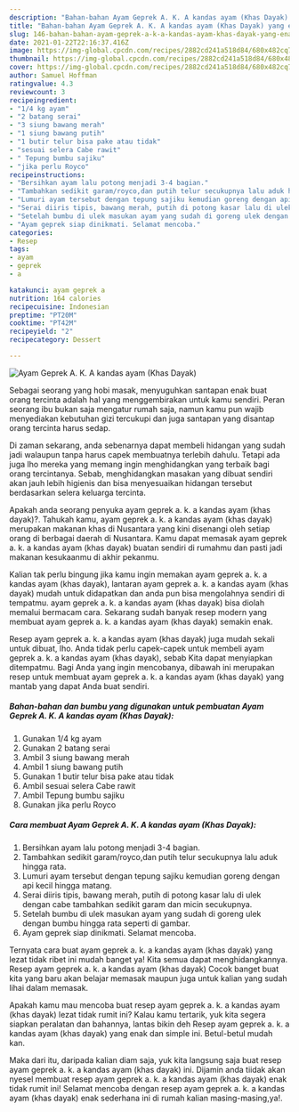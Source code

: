 ```yaml
---
description: "Bahan-bahan Ayam Geprek A. K. A kandas ayam (Khas Dayak) yang enak Untuk Jualan"
title: "Bahan-bahan Ayam Geprek A. K. A kandas ayam (Khas Dayak) yang enak Untuk Jualan"
slug: 146-bahan-bahan-ayam-geprek-a-k-a-kandas-ayam-khas-dayak-yang-enak-untuk-jualan
date: 2021-01-22T22:16:37.416Z
image: https://img-global.cpcdn.com/recipes/2882cd241a518d84/680x482cq70/ayam-geprek-a-k-a-kandas-ayam-khas-dayak-foto-resep-utama.jpg
thumbnail: https://img-global.cpcdn.com/recipes/2882cd241a518d84/680x482cq70/ayam-geprek-a-k-a-kandas-ayam-khas-dayak-foto-resep-utama.jpg
cover: https://img-global.cpcdn.com/recipes/2882cd241a518d84/680x482cq70/ayam-geprek-a-k-a-kandas-ayam-khas-dayak-foto-resep-utama.jpg
author: Samuel Hoffman
ratingvalue: 4.3
reviewcount: 3
recipeingredient:
- "1/4 kg ayam"
- "2 batang serai"
- "3 siung bawang merah"
- "1 siung bawang putih"
- "1 butir telur bisa pake atau tidak"
- "sesuai selera Cabe rawit"
- " Tepung bumbu sajiku"
- "jika perlu Royco"
recipeinstructions:
- "Bersihkan ayam lalu potong menjadi 3-4 bagian."
- "Tambahkan sedikit garam/royco,dan putih telur secukupnya lalu aduk hingga rata."
- "Lumuri ayam tersebut dengan tepung sajiku kemudian goreng dengan api kecil hingga matang."
- "Serai diiris tipis, bawang merah, putih di potong kasar lalu di ulek dengan cabe tambahkan sedikit garam dan micin secukupnya."
- "Setelah bumbu di ulek masukan ayam yang sudah di goreng ulek dengan bumbu hingga rata seperti di gambar."
- "Ayam geprek siap dinikmati. Selamat mencoba."
categories:
- Resep
tags:
- ayam
- geprek
- a

katakunci: ayam geprek a 
nutrition: 164 calories
recipecuisine: Indonesian
preptime: "PT20M"
cooktime: "PT42M"
recipeyield: "2"
recipecategory: Dessert

---
```



![Ayam Geprek A. K. A kandas ayam (Khas Dayak)](https://img-global.cpcdn.com/recipes/2882cd241a518d84/680x482cq70/ayam-geprek-a-k-a-kandas-ayam-khas-dayak-foto-resep-utama.jpg)

Sebagai seorang yang hobi masak, menyuguhkan santapan enak buat orang tercinta adalah hal yang menggembirakan untuk kamu sendiri. Peran seorang ibu bukan saja mengatur rumah saja, namun kamu pun wajib menyediakan kebutuhan gizi tercukupi dan juga santapan yang disantap orang tercinta harus sedap.

Di zaman  sekarang, anda sebenarnya dapat membeli hidangan yang sudah jadi walaupun tanpa harus capek membuatnya terlebih dahulu. Tetapi ada juga lho mereka yang memang ingin menghidangkan yang terbaik bagi orang tercintanya. Sebab, menghidangkan masakan yang dibuat sendiri akan jauh lebih higienis dan bisa menyesuaikan hidangan tersebut berdasarkan selera keluarga tercinta. 



Apakah anda seorang penyuka ayam geprek a. k. a kandas ayam (khas dayak)?. Tahukah kamu, ayam geprek a. k. a kandas ayam (khas dayak) merupakan makanan khas di Nusantara yang kini disenangi oleh setiap orang di berbagai daerah di Nusantara. Kamu dapat memasak ayam geprek a. k. a kandas ayam (khas dayak) buatan sendiri di rumahmu dan pasti jadi makanan kesukaanmu di akhir pekanmu.

Kalian tak perlu bingung jika kamu ingin memakan ayam geprek a. k. a kandas ayam (khas dayak), lantaran ayam geprek a. k. a kandas ayam (khas dayak) mudah untuk didapatkan dan anda pun bisa mengolahnya sendiri di tempatmu. ayam geprek a. k. a kandas ayam (khas dayak) bisa diolah memalui bermacam cara. Sekarang sudah banyak resep modern yang membuat ayam geprek a. k. a kandas ayam (khas dayak) semakin enak.

Resep ayam geprek a. k. a kandas ayam (khas dayak) juga mudah sekali untuk dibuat, lho. Anda tidak perlu capek-capek untuk membeli ayam geprek a. k. a kandas ayam (khas dayak), sebab Kita dapat menyiapkan ditempatmu. Bagi Anda yang ingin mencobanya, dibawah ini merupakan resep untuk membuat ayam geprek a. k. a kandas ayam (khas dayak) yang mantab yang dapat Anda buat sendiri.

<!--inarticleads1-->

##### Bahan-bahan dan bumbu yang digunakan untuk pembuatan Ayam Geprek A. K. A kandas ayam (Khas Dayak):

1. Gunakan 1/4 kg ayam
1. Gunakan 2 batang serai
1. Ambil 3 siung bawang merah
1. Ambil 1 siung bawang putih
1. Gunakan 1 butir telur bisa pake atau tidak
1. Ambil sesuai selera Cabe rawit
1. Ambil  Tepung bumbu sajiku
1. Gunakan jika perlu Royco




<!--inarticleads2-->

##### Cara membuat Ayam Geprek A. K. A kandas ayam (Khas Dayak):

1. Bersihkan ayam lalu potong menjadi 3-4 bagian.
1. Tambahkan sedikit garam/royco,dan putih telur secukupnya lalu aduk hingga rata.
1. Lumuri ayam tersebut dengan tepung sajiku kemudian goreng dengan api kecil hingga matang.
1. Serai diiris tipis, bawang merah, putih di potong kasar lalu di ulek dengan cabe tambahkan sedikit garam dan micin secukupnya.
1. Setelah bumbu di ulek masukan ayam yang sudah di goreng ulek dengan bumbu hingga rata seperti di gambar.
1. Ayam geprek siap dinikmati. Selamat mencoba.




Ternyata cara buat ayam geprek a. k. a kandas ayam (khas dayak) yang lezat tidak ribet ini mudah banget ya! Kita semua dapat menghidangkannya. Resep ayam geprek a. k. a kandas ayam (khas dayak) Cocok banget buat kita yang baru akan belajar memasak maupun juga untuk kalian yang sudah lihai dalam memasak.

Apakah kamu mau mencoba buat resep ayam geprek a. k. a kandas ayam (khas dayak) lezat tidak rumit ini? Kalau kamu tertarik, yuk kita segera siapkan peralatan dan bahannya, lantas bikin deh Resep ayam geprek a. k. a kandas ayam (khas dayak) yang enak dan simple ini. Betul-betul mudah kan. 

Maka dari itu, daripada kalian diam saja, yuk kita langsung saja buat resep ayam geprek a. k. a kandas ayam (khas dayak) ini. Dijamin anda tiidak akan nyesel membuat resep ayam geprek a. k. a kandas ayam (khas dayak) enak tidak rumit ini! Selamat mencoba dengan resep ayam geprek a. k. a kandas ayam (khas dayak) enak sederhana ini di rumah kalian masing-masing,ya!.

